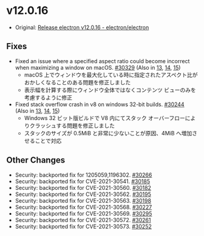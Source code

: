# v12.0.16

- Original: [Release electron v12.0.16 - electron/electron](https://github.com/electron/electron/releases/tag/v12.0.16)

## Fixes

- Fixed an issue where a specified aspect ratio could become incorrect when maximizing a window on macOS. [#30329](https://github.com/electron/electron/pull/30329) (Also in [13](https://github.com/electron/electron/pull/30330), [14](https://github.com/electron/electron/pull/30331), [15](https://github.com/electron/electron/pull/30332))
  - macOS 上でウィンドウを最大化している時に指定されたアスペクト比がおかしくなることのある問題を修正しました
  - 表示幅を計算する際にウィンドウ全体ではなくコンテンツ ビューのみを考慮するように修正
- Fixed stack overflow crash in v8 on windows 32-bit builds. [#30244](https://github.com/electron/electron/pull/30244) (Also in [13](https://github.com/electron/electron/pull/30241), [14](https://github.com/electron/electron/pull/30242), [15](https://github.com/electron/electron/pull/30243))
  - Windows 32 ビット版ビルドで V8 内にてスタック オーバーフローによりクラッシュする問題を修正しました
  - スタックのサイズが 0.5MiB と非常に少ないことが原因、4MiB へ増加させることで対応

## Other Changes

- Security: backported fix for 1205059,1196302. [#30266](https://github.com/electron/electron/pull/30266)
- Security: backported fix for CVE-2021-30541. [#30185](https://github.com/electron/electron/pull/30185)
- Security: backported fix for CVE-2021-30560. [#30182](https://github.com/electron/electron/pull/30182)
- Security: backported fix for CVE-2021-30562. [#30195](https://github.com/electron/electron/pull/30195)
- Security: backported fix for CVE-2021-30563. [#30198](https://github.com/electron/electron/pull/30198)
- Security: backported fix for CVE-2021-30568. [#30227](https://github.com/electron/electron/pull/30227)
- Security: backported fix for CVE-2021-30569. [#30295](https://github.com/electron/electron/pull/30295)
- Security: backported fix for CVE-2021-30572. [#30261](https://github.com/electron/electron/pull/30261)
- Security: backported fix for CVE-2021-30573. [#30252](https://github.com/electron/electron/pull/30252)

